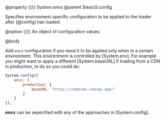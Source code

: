 @property {{}} System.envs
@parent StealJS.config

Specifies environment-specific configuration to be applied to the loader after [@config] has loaded.

@option {{}} An object of configuration values.

@body

Add `envs` configuration if you need it to be applied only when in a certain environment. This environment is controlled by [System.env]. For example you might want to apply a different [System.baseURL] if loading from a CDN in production, to do so you could do:

```js
System.config({
	envs: {
		production: {
			baseURL: "https://somecdn.com/my-app/"
		}
	}
});
```

**envs** can be sepecified with any of the approaches in [System.config].
